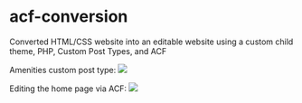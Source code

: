 # acf-conversion
Converted HTML/CSS website into an editable website using a custom child theme, PHP, Custom Post Types, and ACF

Amenities custom post type:
<img src='https://github.com/rileylitchfield/acf-conversion/assets/16313469/7f76e8bb-b651-4b35-bf7c-0a4923e8ae5b' />

Editing the home page via ACF:
<img src='https://github.com/rileylitchfield/acf-conversion/assets/16313469/4a977eea-ad72-48fc-8433-1ff64782d18a' />
